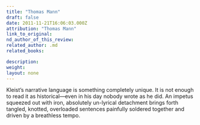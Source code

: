 ```yaml
---
title: "Thomas Mann"
draft: false
date: 2011-11-21T16:06:03.000Z
attribution: "Thomas Mann"
link_to_original:
nd_author_of_this_review:
related_author: .md
related_books:

description:
weight:
layout: none
---
```

Kleist’s narrative language is something completely unique. It is not enough to read it as historical—even in his day nobody wrote as he did. An impetus squeezed out with iron, absolutely un-lyrical detachment brings forth tangled, knotted, overloaded sentences painfully soldered together and driven by a breathless tempo.

